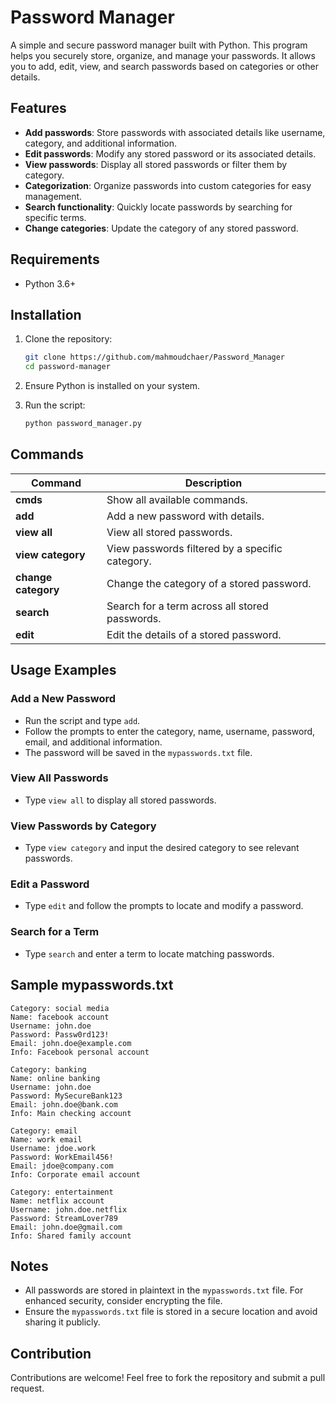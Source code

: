 
# Password Manager

A simple and secure password manager built with Python. This program helps you securely store, organize, and manage your passwords. It allows you to add, edit, view, and search passwords based on categories or other details.

## Features

- **Add passwords**: Store passwords with associated details like username, category, and additional information.
- **Edit passwords**: Modify any stored password or its associated details.
- **View passwords**: Display all stored passwords or filter them by category.
- **Categorization**: Organize passwords into custom categories for easy management.
- **Search functionality**: Quickly locate passwords by searching for specific terms.
- **Change categories**: Update the category of any stored password.

## Requirements

- Python 3.6+

## Installation

1. Clone the repository:

   ```bash
   git clone https://github.com/mahmoudchaer/Password_Manager
   cd password-manager
   ```

2. Ensure Python is installed on your system.

3. Run the script:

   ```bash
   python password_manager.py
   ```

## Commands

| Command            | Description                                          |
|---------------------|------------------------------------------------------|
| **cmds**           | Show all available commands.                        |
| **add**            | Add a new password with details.                    |
| **view all**       | View all stored passwords.                          |
| **view category**  | View passwords filtered by a specific category.     |
| **change category**| Change the category of a stored password.           |
| **search**         | Search for a term across all stored passwords.      |
| **edit**           | Edit the details of a stored password.              |

## Usage Examples

### Add a New Password
- Run the script and type `add`.
- Follow the prompts to enter the category, name, username, password, email, and additional information.
- The password will be saved in the `mypasswords.txt` file.

### View All Passwords
- Type `view all` to display all stored passwords.

### View Passwords by Category
- Type `view category` and input the desired category to see relevant passwords.

### Edit a Password
- Type `edit` and follow the prompts to locate and modify a password.

### Search for a Term
- Type `search` and enter a term to locate matching passwords.

## Sample mypasswords.txt

```
Category: social media
Name: facebook account
Username: john.doe
Password: Passw0rd123!
Email: john.doe@example.com
Info: Facebook personal account

Category: banking
Name: online banking
Username: john.doe
Password: MySecureBank123
Email: john.doe@bank.com
Info: Main checking account

Category: email
Name: work email
Username: jdoe.work
Password: WorkEmail456!
Email: jdoe@company.com
Info: Corporate email account

Category: entertainment
Name: netflix account
Username: john.doe.netflix
Password: StreamLover789
Email: john.doe@gmail.com
Info: Shared family account
```

## Notes

- All passwords are stored in plaintext in the `mypasswords.txt` file. For enhanced security, consider encrypting the file.
- Ensure the `mypasswords.txt` file is stored in a secure location and avoid sharing it publicly.

## Contribution

Contributions are welcome! Feel free to fork the repository and submit a pull request.

